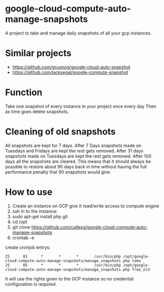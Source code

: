 # google-cloud-compute-auto-manage-snapshots
A project to take and manage daily snapshots of all your gcp instances.

# Similar projects
* https://github.com/grugnog/google-cloud-auto-snapshot
* https://github.com/jacksegal/google-compute-snapshot



# Function
Take one snapshot of every instance in your project once every day
Then as time goes delete snapshots.

# Cleaning of old snapshots
All snapshots are kept for 7 days. After 7 Days snapshots made on Tuesdays and Fridays are kept the rest gets removed. After 31 days snapshots made on Tuesdays are kept the rest gets removed. After 100 days all the snapshots are cleared. This means that it should always be possible to restore about 90 days back in time without having the full performance penalty that 90 snapshots would give.

# How to use
1. Create an instance on GCP give it read/write access to compute engine
1. ssh in to the instance:
1. sudo apt-get install php git
1. cd /opt
1. git clone https://github.com/callesg/google-cloud-compute-auto-manage-snapshots
1. crontab -e


create cronjob entrys:
```cronjob
25      01      *       *       *       /usr/bin/php /opt/google-cloud-compute-auto-manage-snapshots/manage_snapshots.php take
25      05      *       *       *       /usr/bin/php /opt/google-cloud-compute-auto-manage-snapshots/manage_snapshots.php free_old
```

It will use the rights given to the GCP instance so no credential configuration is required. 
